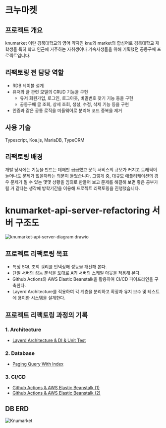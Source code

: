 # 크누마켓

## 프로젝트 개요
knumarket 이란 경북대학교의 영어 약자인 knu와 market의 합성어로 경북대학교 재학생들 특히 학교 인근에 거주하는 자취생이나 기숙사생들을 위해 기획했던 공동구매 프로젝트입니다.

## 리팩토링 전 담당 역할
- RDB 테이블 설계
- 유저와 글 관련 모델의 CRUD 기능을 구현
  - 유저 회원가입, 로그인, 로그아웃, 비밀번호 찾기 기능 등을 구현
  - 공동구매 글 조회, 상세 조회, 생성, 수정, 삭제 기능 등을 구현
- 인증과 같은 공통 로직을 미들웨어로 분리해 코드 중복을 제거

## 사용 기술
Typescript, Koa.js, MariaDB, TypeORM

## 리팩토링 배경
개발 당시에는 기능을 만드는 데에만 급급했고 문득 서비스의 규모가 커지고 트래픽이 늘어나도 문제가 없을까라는 의문이 들었습니다. 그렇게 중, 대규모 애플리케이션의 경우 문제가 될 수 있는 몇몇 상황을 임의로 만들어 보고 문제를 해결해 보면 좋은 공부가 될 거 같다는 생각에 방학기간을 이용해 프로젝트 리팩토링을 진행했습니다.
  
# knumarket-api-server-refactoring 서버 구조도
![knumarket-api-server-diagram drawio](https://user-images.githubusercontent.com/68889506/156391976-5acea461-10df-43d7-9ea3-30dcc70b755b.svg)

## 프로젝트 리팩토링 목표
- 특정 SQL 조회 쿼리를 인덱싱해 성능을 개선해 본다.
- 단일 서버의 성능 분석을 토대로 API 서버의 스케일 아웃을 적용해 본다.
- Github Actions와 AWS Elastic Beanstalk을 활용하여 CI/CD 파이프라인을 구축한다.
- Layerd Architecture를 적용하여 각 계층을 분리하고 확장과 유지 보수 및 테스트에 용이한 시스템을 설계한다.

## 프로젝트 리팩토링 과정의 기록
### 1. Architecture
- [Layerd Architecture & DI & Unit Test](https://velog.io/@zooyeop/Architecture-Layerd-Architecture-DI-Unit-Test)
### 2. Database
- [Paging Query With Index](https://velog.io/@zooyeop/Database-Paging-query-with-index-1)
### 3. CI/CD
- [Github Actions & AWS Elastic Beanstalk (1)](https://velog.io/@zooyeop/Github-Actions-CICD-1)
- [Github Actions & AWS Elastic Beanstalk (2)](https://velog.io/@zooyeop/CICD-Github-Actions-AWS-Elastic-Beanstalk-2)

## DB ERD
![Knumarket](https://user-images.githubusercontent.com/68889506/156399920-1f87f609-5042-451b-8f01-e1f0f9ae8ad6.png)
